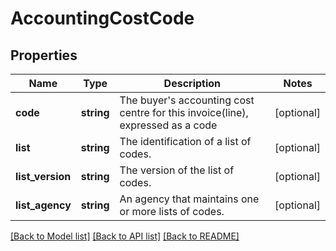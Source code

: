 # AccountingCostCode

## Properties
Name | Type | Description | Notes
------------ | ------------- | ------------- | -------------
**code** | **string** | The buyer&#39;s accounting cost centre for this invoice(line), expressed as a code | [optional] 
**list** | **string** | The identification of a list of codes. | [optional] 
**list_version** | **string** | The version of the list of codes. | [optional] 
**list_agency** | **string** | An agency that maintains one or more lists of codes. | [optional] 

[[Back to Model list]](../README.md#documentation-for-models) [[Back to API list]](../README.md#documentation-for-api-endpoints) [[Back to README]](../README.md)


